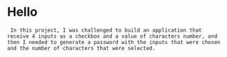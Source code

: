 # Hello

     In this project, I was challenged to build an application that receive 4 inputs as a checkbox and a value of characters number, and then I needed to generate a password with the inputs that were chosen and the number of characters that were selected.

